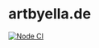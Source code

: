 # artbyella.de

[![Node CI](https://github.com/artbyella-de/artbyella.de/actions/workflows/release.yml/badge.svg?branch=main)](https://github.com/artbyella-de/artbyella.de/actions/workflows/release.yml)
